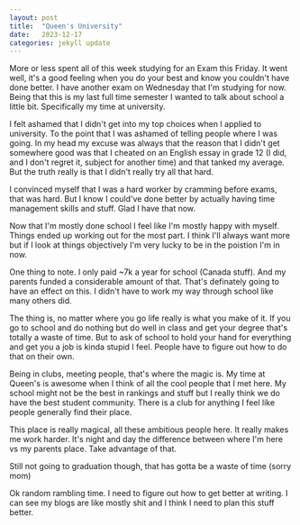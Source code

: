 ```yaml
---
layout: post
title:  "Queen's University"
date:   2023-12-17
categories: jekyll update
---
```

More or less spent all of this week studying for an Exam this Friday. It went well, it's a good feeling when you do your best and know you couldn't have done better. I have another exam on Wednesday that I'm studying for now. Being that this is my last full time semester I wanted to talk about school a little bit. Specifically my time at university.

I felt ashamed that I didn't get into my top choices when I applied to university. To the point that I was ashamed of telling people where I was going. In my head my excuse was always that the reason that I didn't get somewhere good was that I cheated on an English essay in grade 12 (I did, and I don't regret it, subject for another time) and that tanked my average. But the truth really is that I didn't really try all that hard.

I convinced myself that I was a hard worker by cramming before exams, that was hard. But I know I could've done better by actually having time management skills and stuff. Glad I have that now.

Now that I'm mostly done school I feel like I'm mostly happy with myself. Things ended up working out for the most part. I think I'll always want more but if I look at things objectively I'm very lucky to be in the poistion I'm in now.

One thing to note. I only paid ~7k a year for school (Canada stuff). And my parents funded a considerable amount of that. That's definately going to have an effect on this. I didn't have to work my way through school like many others did.

The thing is, no matter where you go life really is what you make of it. If you go to school and do nothing but do well in class and get your degree that's totally a waste of time. But to ask of school to hold your hand for everything and get you a job is kinda stupid I feel. People have to figure out how to do that on their own.

Being in clubs, meeting people, that's where the magic is. My time at Queen's is awesome when I think of all the cool people that I met here. My school might not be the best in rankings and stuff but I really think we do have the best student community. There is a club for anything I feel like people generally find their place.

This place is really magical, all these ambitious people here. It really makes me work harder. It's night and day the difference between where I'm here vs my parents place. Take advantage of that.

Still not going to graduation though, that has gotta be a waste of time (sorry mom)

Ok random rambling time. I need to figure out how to get better at writing. I can see my blogs are like mostly shit and I think I need to plan this stuff better.
